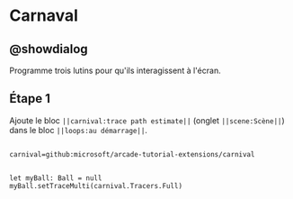 # Carnaval

## @showdialog

Programme trois lutins pour qu'ils interagissent à l'écran­.

## Étape 1

Ajoute le bloc ``||carnival:trace path estimate||`` (onglet ``||scene:Scène||``) dans le bloc ``||loops:au démarrage||``.

```package

carnival=github:microsoft/arcade-tutorial-extensions/carnival

```

```blocks

let myBall: Ball = null
myBall.setTraceMulti(carnival.Tracers.Full)

```